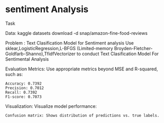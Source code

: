 # sentiment Analysis
Task

Data: kaggle datasets download -d snap/amazon-fine-food-reviews

Problem : Text Clasification Model for Sentiment analysis 
Use sklear,LogisticRegression,L-BFGS (Limited-memory Broyden-Fletcher-Goldfarb-Shanno),TfidfVectorizer to conduct Text Clasification Model For Sentimental Analysis

Evaluation Metrics: Use appropriate metrics beyond MSE and R-squared, such as:

    Accuracy: 0.7392
    Precision: 0.7012
    Recall: 0.7392
    F1-score: 0.7073

Visualization: Visualize model performance:

    Confusion matrix: Shows distribution of predictions vs. true labels.
